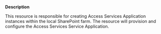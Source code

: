**Description**

This resource is responsible for creating Access Services Application instances within the local 
SharePoint farm. The resource will provision and configure the Access Services Service 
Application.
